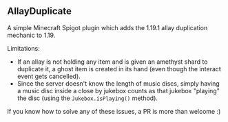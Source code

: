 ## AllayDuplicate
A simple Minecraft Spigot plugin which adds the 1.19.1 allay duplication mechanic to 1.19.

Limitations:
* If an allay is not holding any item and is given an amethyst shard to duplicate it, a ghost item is created in its hand (even though the interact event gets cancelled).
* Since the server doesn't know the length of music discs, simply having a music disc inside a close by jukebox counts as that jukebox "playing" the disc (using the `Jukebox.isPlaying()` method).

If you know how to solve any of these issues, a PR is more than welcome :)



